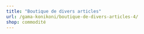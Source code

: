 ```yaml
---
title: "Boutique de divers articles"
url: /gama-konikoni/boutique-de-divers-articles-4/
shop: commodité
---
```

